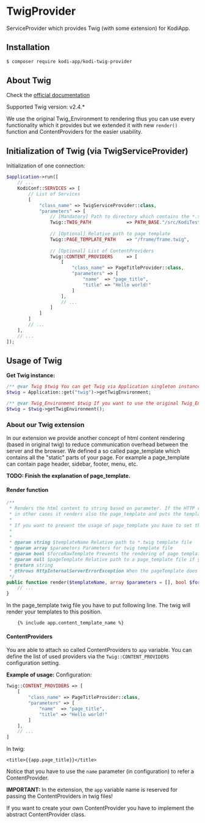 # TwigProvider

ServiceProvider which provides Twig (with some extension) for KodiApp.

## Installation

```bash
$ composer require kodi-app/kodi-twig-provider
```

## About Twig

Check the [official documentation](https://github.com/nagyatka/pandabase)

Supported Twig version: v2.4.*

We use the original Twig_Environment to rendering thus you can use every functionality which it provides but we extended it with new `render()` function and ContentProviders for the easier usability.

## Initialization of Twig (via TwigServiceProvider)

Initialization of one connection:
```php
$application->run([
    // ...
    KodiConf::SERVICES => [
        // List of Services
        [
            "class_name" => TwigServiceProvider::class,
            "parameters" => [
                // [Mandatory] Path to directory which contains the *.twig files
                Twig::TWIG_PATH             => PATH_BASE."/src/KodiTest/View",
                
                // [Optional] Relative path to page template
                Twig::PAGE_TEMPLATE_PATH    => "/frame/frame.twig",
                
                // [Optional] List of ContentProviders
                Twig::CONTENT_PROVIDERS     => [
                    [
                        "class_name" => PageTitleProvider::class,
                        "parameters" => [
                            "name"  => "page_title",
                            "title" => "Hello world!"
                        ]
                    ],
                    // ...
                ]
            ]
        ]
        // ...
    ],
    // ...
]);
```

## Usage of Twig

**Get Twig instance:**
```php
/** @var Twig $twig You can get Twig via Application singleton instance */
$twig = Application::get("twig")->getTwigEnvironment;

/** @var Twig_Environment $twig If you want to use the original Twig_Environment */
$twig = $twig->getTwigEnvironment();
```

### About our Twig extension

In our extension we provide another concept of html content rendering (based in original twig) to reduce communication overhead between the server and the browser.
We defined a so called page_template which contains all the "static" parts of your page. For example a page_template can contain page header, sidebar, footer, menu, etc.

**TODO: Finish the explanation of page_template.**


#### Render function
```php
/**
 * Renders the html content to string based on parameter. If the HTTP request is an AJAX request it will render only the template
 * in other cases it renders also the page_template and puts the template content to the appropriate position of the page_template.
 *
 * If you want to prevent the usage of page_template you have to set the $forceRawTemplate parameter to true.
 *
 *
 * @param string $templateName Relative path to *.twig template file
 * @param array $parameters Parameters for twig template file
 * @param bool $forceRawTemplate Prevents the rendering of page template of it is true.
 * @param null $pageTemplate Relative path to a page_template file if you dont want to use the default one.
 * @return string
 * @throws HttpInternalServerErrorException When the pageTemplate does not exist.
 */
public function render($templateName, array $parameters = [], bool $forceRawTemplate = false,$pageTemplate = null) {
    // ...
}
```

In the page_template twig file you have to put following line. The twig will render your templates to this position.
```twig
    {% include app.content_template_name %}
```

#### ContentProviders

You are able to attach so called ContentProviders to `app` variable. 
You can define the list of used providers via the `Twig::CONTENT_PROVIDERS` configuration setting.

**Example of usage:**
Configuration:
```php
Twig::CONTENT_PROVIDERS => [
    [
        "class_name" => PageTitleProvider::class,
        "parameters" => [
            "name"  => "page_title",
            "title" => "Hello world!"
        ]
    ],
    // ...
]
```
In twig:
```twig
<title>{{app.page_title}}</title>
```
Notice that you have to use the `name` parameter (in configuration) to refer a ContentProvider.

 
**IMPORTANT:** In the extension, the `app` variable name is reserved for passing the ContentProviders in twig files!

If you want to create your own ContentProvider you have to implement the abstract ContentProvider class.







